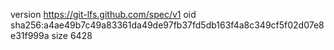 version https://git-lfs.github.com/spec/v1
oid sha256:a4ae49b7c49a83361da49de97fb37fd5db163f4a8c349cf5f02d07e8e31f999a
size 6428
